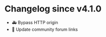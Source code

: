 # Changelog since v4.1.0
- :ambulance: Bypass HTTP origin 
- :hammer: Update community forum links 
